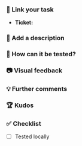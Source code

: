 ### :bookmark: Link your task
<!-- E.g [PDT-131](https://https://gamestry.atlassian.net/browse/PDT-131) -->

- **Ticket:**

### :memo: Add a description
<!-- Provide a description of the goal and the implementation. -->

### :test_tube: How can it be tested?
<!-- The testing location or resource. -->
<!-- e.g http://localhost:3000 -->

### :camera: Visual feedback
<!-- Showcase your feature if possible. -->

### :bulb: Further comments
<!-- Add anything else you want to mention. Bugs, refactors or tickets created from this task. -->

### :trophy: Kudos
<!-- Mention a collaboration with a teammate. -->

### :white_check_mark: Checklist
<!--- Go over all the following points, and put an `x` in all the boxes that apply. -->
- [ ] Tested locally
